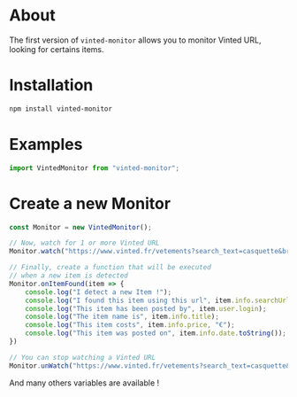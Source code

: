 # About
The first version of `vinted-monitor` allows you to monitor Vinted URL, looking for certains items.

# Installation

```bash
npm install vinted-monitor
```
# Examples

```ts
import VintedMonitor from "vinted-monitor";
```

# Create a new Monitor

```ts
const Monitor = new VintedMonitor();

// Now, watch for 1 or more Vinted URL
Monitor.watch("https://www.vinted.fr/vetements?search_text=casquette&brand_id[]=362&order=newest_first&color_id[]=12");

// Finally, create a function that will be executed
// when a new item is detected
Monitor.onItemFound(item => {
    console.log("I detect a new Item !");
    console.log("I found this item using this url", item.info.searchUrl);
    console.log("This item has been posted by", item.user.login);
    console.log("The item name is", item.info.title);
    console.log("This item costs", item.info.price, "€");
    console.log("This item was posted on", item.info.date.toString());
})

// You can stop watching a Vinted URL
Monitor.unWatch("https://www.vinted.fr/vetements?search_text=casquette&brand_id[]=362&order=newest_first&color_id[]=12");
```

And many others variables are available !
